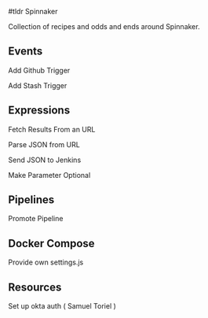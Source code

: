 #tldr Spinnaker

Collection of recipes and odds and ends around Spinnaker.

## Events

Add Github Trigger

Add Stash Trigger

## Expressions

Fetch Results From an URL

Parse JSON from URL

Send JSON to Jenkins

Make Parameter Optional

## Pipelines

Promote Pipeline

## Docker Compose

Provide own settings.js

## Resources

Set up okta auth ( Samuel Toriel )

